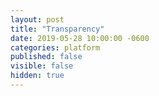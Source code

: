 ```yaml
---
layout: post
title: "Transparency"
date: 2019-05-28 10:00:00 -0600
categories: platform
published: false
visible: false
hidden: true
---
```

